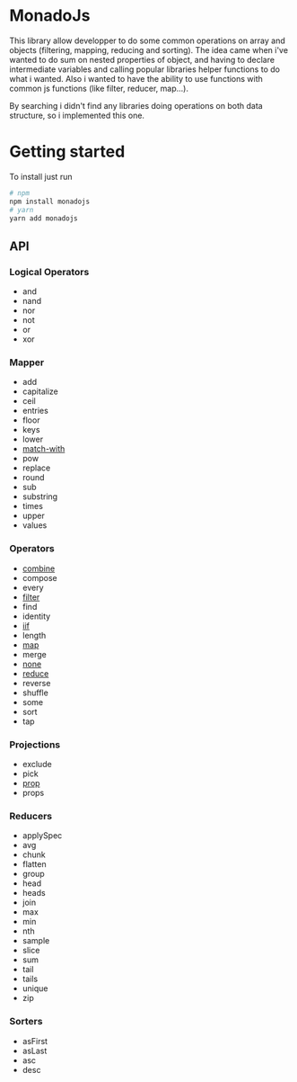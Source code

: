 # MonadoJs

This library allow developper to do some common operations on array and objects (filtering, mapping, reducing and sorting).
The idea came when i've wanted to do sum on nested properties of object, and having to declare intermediate variables and calling popular libraries helper functions to do what i wanted. Also i wanted to have the ability to use functions with common js functions (like filter, reducer, map...).

By searching i didn't find any libraries doing operations on both data structure, so i implemented this one.

# Getting started
To install just run
```bash
# npm
npm install monadojs
# yarn
yarn add monadojs
```

## API
### Logical Operators
- and
- nand
- nor
- not
- or
- xor

### Mapper
- add
- capitalize
- ceil
- entries
- floor
- keys
- lower
- [match-with](examples/mappers/matchWith/index.md)
- pow
- replace
- round
- sub
- substring
- times
- upper
- values

### Operators
- [combine](examples/operators/combine/index.md)
- compose
- every
- [filter](examples/operators/filter/index.md)
- find
- identity
- [iif](examples/operators/iif/index.md)
- length
- [map](examples/operators/map/index.md)
- merge
- [none](examples/operators/none/index.md)
- [reduce](examples/operators/reduce/index.md)
- reverse
- shuffle
- some
- sort
- tap

### Projections
- exclude
- pick
- [prop](examples/projections/prop/index.md)
- props

### Reducers
- applySpec
- avg
- chunk
- flatten
- group
- head
- heads
- join
- max
- min
- nth
- sample
- slice
- sum
- tail
- tails
- unique
- zip

### Sorters
- asFirst
- asLast
- asc
- desc
